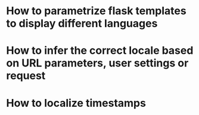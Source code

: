 # How to parametrize flask templates to display different languages

# How to infer the correct locale based on URL parameters, user settings or request

# How to localize timestamps

